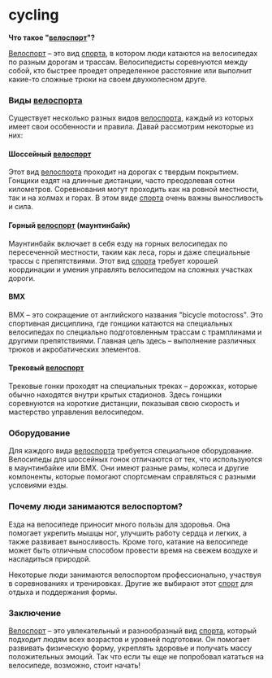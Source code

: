 # cycling

**Что такое "[велоспорт](./cycling.md)"?**

[Велоспорт](./cycling.md) – это вид [спорта](./sport.md), в котором люди катаются на велосипедах по разным дорогам и трассам. Велосипедисты соревнуются между собой, кто быстрее проедет определенное расстояние или выполнит какие-то сложные трюки на своем двухколесном друге.

### Виды [велоспорта](./cycling.md)

Существует несколько разных видов [велоспорта](./cycling.md), каждый из которых имеет свои особенности и правила. Давай рассмотрим некоторые из них:

#### Шоссейный [велоспорт](./cycling.md)

Этот вид [велоспорта](./cycling.md) проходит на дорогах с твердым покрытием. Гонщики ездят на длинные дистанции, часто преодолевая сотни километров. Соревнования могут проходить как на ровной местности, так и на холмах и горах. В этом виде [спорта](./sport.md) очень важны выносливость и сила.

#### Горный [велоспорт](./cycling.md) (маунтинбайк)

Маунтинбайк включает в себя езду на горных велосипедах по пересеченной местности, таким как леса, горы и даже специальные трассы с препятствиями. Этот вид [спорта](./sport.md) требует хорошей координации и умения управлять велосипедом на сложных участках дороги.

#### BMX

BMX – это сокращение от английского названия "bicycle motocross". Это спортивная дисциплина, где гонщики катаются на специальных велосипедах по специально подготовленным трассам с трамплинами и другими препятствиями. Главная цель здесь – выполнение различных трюков и акробатических элементов.

#### Трековый [велоспорт](./cycling.md)

Трековые гонки проходят на специальных треках – дорожках, которые обычно находятся внутри крытых стадионов. Здесь гонщики соревнуются на короткие дистанции, показывая свою скорость и мастерство управления велосипедом.

### Оборудование

Для каждого вида [велоспорта](./cycling.md) требуется специальное оборудование. Велосипеды для шоссейных гонок отличаются от тех, что используются в маунтинбайке или BMX. Они имеют разные рамы, колеса и другие компоненты, которые помогают спортсменам справляться с разными условиями езды.

### Почему люди занимаются велоспортом?

Езда на велосипеде приносит много пользы для здоровья. Она помогает укрепить мышцы ног, улучшить работу сердца и легких, а также развивает выносливость. Кроме того, катание на велосипеде может быть отличным способом провести время на свежем воздухе и насладиться природой.

Некоторые люди занимаются велоспортом профессионально, участвуя в соревнованиях и тренировках. Другие же выбирают этот [спорт](./sport.md) для отдыха и поддержания формы.

### Заключение

[Велоспорт](./cycling.md) – это увлекательный и разнообразный вид [спорта](./sport.md), который подходит людям всех возрастов и уровней подготовки. Он помогает развивать физическую форму, укреплять здоровье и получать массу положительных эмоций. Так что если ты еще не попробовал кататься на велосипеде, возможно, стоит начать!